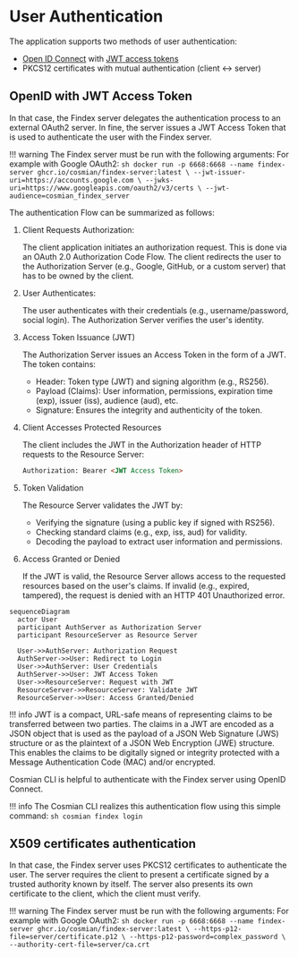 # User Authentication

The application supports two methods of user authentication:

- [Open ID Connect](https://openid.net/connect/) with [JWT access tokens](https://jwt.io/)
- PKCS12 certificates with mutual authentication (client ↔ server)

## OpenID with JWT Access Token

In that case, the Findex server delegates the authentication process to an external OAuth2 server. In fine, the server issues a JWT Access Token that is used to authenticate the user with the Findex server.

!!! warning
    The Findex server must be run with the following arguments:
    For example with Google OAuth2:
    ```sh
    docker run -p 6668:6668 --name findex-server ghcr.io/cosmian/findex-server:latest \
               --jwt-issuer-uri=https://accounts.google.com \
               --jwks-uri=https://www.googleapis.com/oauth2/v3/certs \
               --jwt-audience=cosmian_findex_server
    ```

The authentication Flow can be summarized as follows:

1. Client Requests Authorization:

    The client application initiates an authorization request. This is done via an OAuth 2.0 Authorization Code Flow. The client redirects the user to the Authorization Server (e.g., Google, GitHub, or a custom server) that has to be owned by the client.

2. User Authenticates:

    The user authenticates with their credentials (e.g., username/password, social login). The Authorization Server verifies the user's identity.

3. Access Token Issuance (JWT)

    The Authorization Server issues an Access Token in the form of a JWT. The token contains:

    - Header: Token type (JWT) and signing algorithm (e.g., RS256).
    - Payload (Claims): User information, permissions, expiration time (exp), issuer (iss), audience (aud), etc.
    - Signature: Ensures the integrity and authenticity of the token.

4. Client Accesses Protected Resources

    The client includes the JWT in the Authorization header of HTTP requests to the Resource Server:

    ```html
    Authorization: Bearer <JWT Access Token>
    ```

5. Token Validation

    The Resource Server validates the JWT by:

    - Verifying the signature (using a public key if signed with RS256).
    - Checking standard claims (e.g., exp, iss, aud) for validity.
    - Decoding the payload to extract user information and permissions.

6. Access Granted or Denied

    If the JWT is valid, the Resource Server allows access to the requested resources based on the user's claims. If invalid (e.g., expired, tampered), the request is denied with an HTTP 401 Unauthorized error.

```mermaid
sequenceDiagram
  actor User
  participant AuthServer as Authorization Server
  participant ResourceServer as Resource Server

  User->>AuthServer: Authorization Request
  AuthServer->>User: Redirect to Login
  User->>AuthServer: User Credentials
  AuthServer->>User: JWT Access Token
  User->>ResourceServer: Request with JWT
  ResourceServer->>ResourceServer: Validate JWT
  ResourceServer->>User: Access Granted/Denied
```

!!! info
    JWT is a compact, URL-safe means of representing claims to be transferred between two parties. The claims in a JWT are encoded as a JSON object that is used as the payload of a JSON Web Signature (JWS) structure or as the plaintext of a JSON Web Encryption (JWE) structure. This enables the claims to be digitally signed or integrity protected with a Message Authentication Code (MAC) and/or encrypted.

Cosmian CLI is helpful to authenticate with the Findex server using OpenID Connect.

!!! info
    The Cosmian CLI realizes this authentication flow using this simple command:
    ```sh
    cosmian findex login
    ```

## X509 certificates authentication

In that case, the Findex server uses PKCS12 certificates to authenticate the user. The server requires the client to present a certificate signed by a trusted authority known by itself. The server also presents its own certificate to the client, which the client must verify.

!!! warning
    The Findex server must be run with the following arguments:
    For example with Google OAuth2:
    ```sh
    docker run -p 6668:6668 --name findex-server ghcr.io/cosmian/findex-server:latest \
               --https-p12-file=server/certificate.p12 \
               --https-p12-password=complex_password \
               --authority-cert-file=server/ca.crt
    ```
